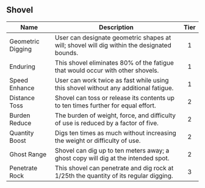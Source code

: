 ## Shovel

 **Name**          | **Description**                                                                            | **Tier** 
-------------------|--------------------------------------------------------------------------------------------|:--------:
 Geometric Digging | User can designate geometric shapes at will; shovel will dig within the designated bounds. | 1        
 Enduring          | This shovel eliminates 80% of the fatigue that would occur with other shovels.             | 1        
 Speed Enhance     | User can work twice as fast while using this shovel without any additional fatigue.        | 1        
 Distance Toss     | Shovel can toss or release its contents up to ten times further for equal effort.          | 2        
 Burden Reduce     | The burden of weight, force, and difficulty of use is reduced by a factor of five.         | 2        
 Quantity Boost    | Digs ten times as much without increasing the weight or difficulty of use.                 | 2        
 Ghost Range       | Shovel can dig up to ten meters away; a ghost copy will dig at the intended spot.          | 2        
 Penetrate Rock    | This shovel can penetrate and dig rock at 1/25th the quantity of its regular digging.      | 3        
